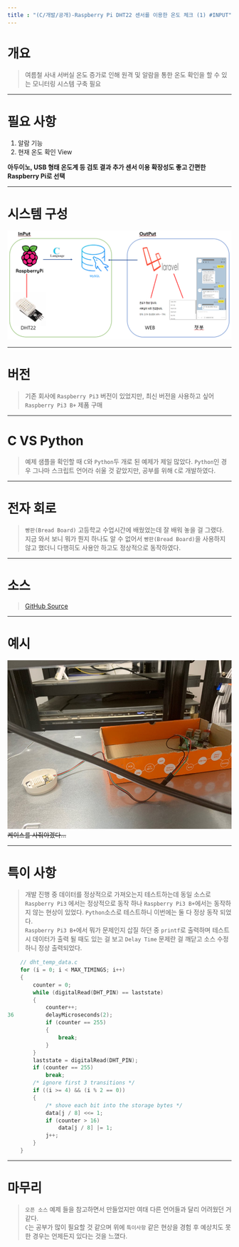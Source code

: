 ```yaml
---
title : "(C/개발/공개)-Raspberry Pi DHT22 센서를 이용한 온도 체크 (1) #INPUT"
---
```


# 개요
>여름철 사내 서버실 온도 증가로 인해 원격 및 알람을 통한 온도 확인을 할 수 있는 모니터링 시스템 구축 필요

---

# 필요 사항
1. 알람 기능
1. 현재 온도 확인 View

**아두이노, USB 형태 온도계 등 검토 결과 추가 센서 이용 확장성도 좋고 간편한 Raspberry Pi로 선택**

---

# 시스템 구성
![구조](https://github.com/Tosi123/Tosi123.github.io/blob/master/assets/image/temp_monitoring.png?raw=true)

---

# 버전
>기존 회사에 `Raspberry Pi3` 버전이 있었지만, 최신 버전을 사용하고 싶어 `Raspberry Pi3 B+` 제품 구매

---

# C VS Python 
>예제 샘플을 확인할 때 `C`와 `Python`두 개로 된 예제가 제일 많았다.
`Python`인 경우 그나마 스크립트 언어라 쉬울 것 같았지만, 공부를 위해 `C`로 개발하였다.

---

# 전자 회로
>`빵판(Bread Board)` 고등학교 수업시간에 배웠었는데 잘 배워 놓을 걸 그랬다.<br>
지금 와서 보니 뭐가 뭔지 하나도 알 수 없어서 `빵판(Bread Board)`을 사용하지 않고 했더니 다행히도 사용안 하고도 정상적으로 동작하였다.

---

# 소스
>[GitHub Source](https://github.com/Tosi123/RaspberryPi_DHT)

---

# 예시
![예시](https://github.com/Tosi123/Tosi123.github.io/blob/master/assets/image/temp_monitoring_real.jpg?raw=true)
~~케이스를 사줘야겠다...~~

---

# 특이 사항
>개발 진행 중 데이터를 정상적으로 가져오는지 테스트하는데 동일 소스로 `Raspberry Pi3`
에서는 정상적으로 동작 하나 `Raspberry Pi3 B+`에서는 동작하지 않는 현상이 있었다.
`Python`소스로 테스트하니 이번에는 둘 다 정상 동작 되었다.<br>
`Raspberry Pi3 B+`에서 뭐가 문제인지 삽질 하던 중 `printf`로 출력하며 테스트 시 데이터가 출력 될 때도 있는 걸 보고 `Delay Time` 문제란 걸 깨닫고 소스 수정하니 정상 출력되었다.

```C
    // dht_temp_data.c
    for (i = 0; i < MAX_TIMINGS; i++)
    {
        counter = 0;
        while (digitalRead(DHT_PIN) == laststate)
        {
            counter++;
36          delayMicroseconds(2);
            if (counter == 255)
            {
                break;
            }
        }
        laststate = digitalRead(DHT_PIN);
        if (counter == 255)
            break;
        /* ignore first 3 transitions */
        if ((i >= 4) && (i % 2 == 0))
        {
            /* shove each bit into the storage bytes */
            data[j / 8] <<= 1;
            if (counter > 16)
                data[j / 8] |= 1;
            j++;
        }
    }
```

---

# 마무리
>`오픈 소스` 예제 들을 참고하면서 만들었지만 여태 다른 언어들과 달리 어려웠던 거 같다.<br>`C`는 공부가 많이 필요할 것 같으며 위에 `특이사항` 같은 현상을 경험 후 예상치도 못한 경우는 언제든지 있다는 것을 느꼈다.
